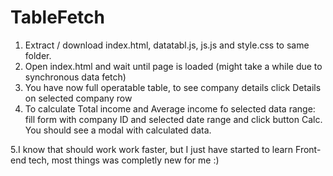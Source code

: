 # TableFetch

1. Extract / download index.html, datatabl.js, js.js and style.css to same folder.
2. Open index.html and wait until page is loaded (might take a while due to synchronous data fetch)
3. You have now full operatable table, to see company details click Details on selected company row
4. To calculate Total income and Average income fo selected data range: fill form with company ID and selected date range and click button Calc. You should see a modal with calculated data.

5.I know that should work work faster, but I just have started to learn Front-end tech, most things was completly new for me :)
